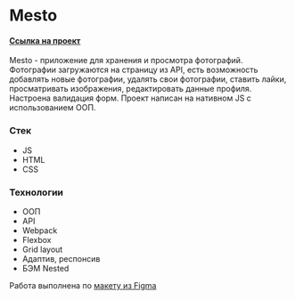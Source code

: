# Mesto

#### [Ссылка на проект](https://valerieoschatz.github.io/mesto/)
Mesto  - приложение для хранения и просмотра фотографий.
Фотографии загружаются на страницу из API, есть возможность добавлять новые фотографии, удалять свои фотографии, ставить лайки, просматривать изображения, редактировать данные профиля. Настроена валидация форм.
Проект написан на нативном JS с использованием ООП.


### Стек

* JS
* HTML
* CSS


### Технологии

* ООП
* API
* Webpack
* Flexbox
* Grid layout
* Адаптив, респонсив
* БЭМ Nested


Работа выполнена по [макету из Figma](https://www.figma.com/file/2cn9N9jSkmxD84oJik7xL7/JavaScript.-Sprint-4?node-id=0%3A1)
